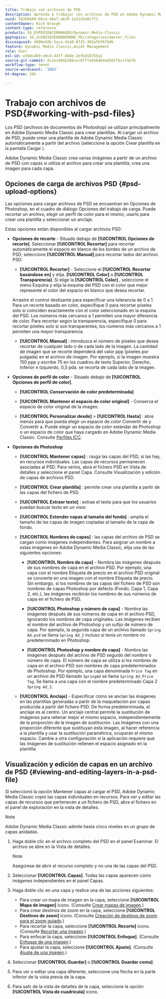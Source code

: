```yaml
---
title: Trabajo con archivos de PSD
description: Aprenda a trabajar con archivos de PSD en Adobe Dynamic Media Classic.
uuid: 5836b660-6bca-46e7-ab39-1a31d1e0cff2
contentOwner: Rick Brough
content-type: reference
products: SG_EXPERIENCEMANAGER/Dynamic-Media-Classic
geptopics: SG_SCENESEVENONDEMAND_PK/categories/master_files
discoiquuid: 4086e3db-5aca-41a0-8f15-302afbf67ddb
feature: Dynamic Media Classic,Asset Management
role: User
exl-id: e3b8c4b9-e9c4-4d7f-84de-2efb456755a1
source-git-commit: dc1ec666b208cec8fffe836d64ed501f6ccf4e7b
workflow-type: tm+mt
source-wordcount: '1003'
ht-degree: 26%

---
```


# Trabajo con archivos de PSD{#working-with-psd-files}

<!--   USED TO BE AN OPTION UNDER COLOR PROFILE OPTIONS * **Convert To sRGB (default)** - Converts to sRGB (Standard Red Green Blue). sRGB is the recommended color space for displaying images on web pages. -->

Los PSD (archivos de documentos de Photoshop) se utilizan principalmente en Adobe Dynamic Media Classic para crear plantillas. Al cargar un archivo de PSD, puede crear una plantilla de Adobe Dynamic Media Classic automáticamente a partir del archivo (seleccione la opción Crear plantilla en la pantalla Cargar ).

Adobe Dynamic Media Classic crea varias imágenes a partir de un archivo de PSD con capas si utiliza el archivo para crear una plantilla; crea una imagen para cada capa.

## Opciones de carga de archivos PSD {#psd-upload-options}

Las opciones para cargar archivos de PSD se encuentran en Opciones de Photoshop, en el cuadro de diálogo Opciones del trabajo de carga. Puede recortar un archivo, elegir un perfil de color para el mismo, usarlo para crear una plantilla y seleccionar un anclaje.

Estas opciones están disponibles al cargar archivos PSD:

* **Opciones de recorte** - Situado debajo de **[!UICONTROL Opciones de recorte]**. Seleccionar **[!UICONTROL Recortar]** para recortar automáticamente el espacio en blanco de los bordes de un archivo de PSD; seleccione **[!UICONTROL Manual]** para recortar lados del archivo PSD:

   * **[!UICONTROL Recortar]** - Seleccione el **[!UICONTROL Recortar basándose en]** y elija. **[!UICONTROL Color]** o **[!UICONTROL Transparencia]**.
   Si elige la **[!UICONTROL Color]** , seleccione el menú Esquina y elija la esquina del PSD con el color que mejor represente el color del espacio en blanco que desea recortar.

   Arrastre el control deslizante para especificar una tolerancia de 0 a 1. Para un recorte basado en color, especifique 0 para recortar píxeles solo si coinciden exactamente con el color seleccionado en la esquina del PSD. Los números más cercanos a 1 permiten una mayor diferencia de color. Para recortar según la transparencia, especifique 0 para recortar píxeles solo si son transparentes; los números más cercanos a 1 permiten una mayor transparencia.

   * **[!UICONTROL Manual]** : introduzca el número de píxeles que desea recortar de cualquier lado o de cada lado de la imagen. La cantidad de imagen que se recorte dependerá del valor ppp (píxeles por pulgada) en el archivo de imagen. Por ejemplo, si la imagen muestra 150 ppp y escribe 75 en los cuadros de texto Superior, Derecho, Inferior e Izquierdo, 0,5 pda. se recorta de cada lado de la imagen.


* **Opciones de perfil de color** - Situado debajo de **[!UICONTROL Opciones de perfil de color]**.

   * **[!UICONTROL Conservación de color predeterminada]**

   * **[!UICONTROL Mantener el espacio de color original]** - Conserva el espacio de color original de la imagen.

   * **[!UICONTROL Personalizar desde]** > **[!UICONTROL Hasta]** : abre menús para que pueda elegir un espacio de color Convertir de y Convertir a. Puede elegir un espacio de color estándar de Photoshop o un espacio de color que haya cargado en Adobe Dynamic Media Classic. Consulte [Perfiles ICC](/help/icc-profiles.md).

* **Opciones de Photoshop**

   * **[!UICONTROL Mantener capas]** : rasga las capas del PSD, si las hay, en recursos individuales. Las capas de recursos permanecen asociadas al PSD. Para verlos, abra el fichero PSD en Vista de detalles y seleccione el panel Capa. Consulte Visualización y edición de capas de archivos PSD.

   * **[!UICONTROL Crear plantilla]** : permite crear una plantilla a partir de las capas del fichero de PSD.

   * **[!UICONTROL Extraer texto]** : extrae el texto para que los usuarios puedan buscar texto en un visor.

   * **[!UICONTROL Extender capas al tamaño del fondo]** : amplía el tamaño de las capas de imagen copiadas al tamaño de la capa de fondo.

   * **[!UICONTROL Nombres de capas]** : las capas del archivo de PSD se cargan como imágenes independientes. Para asignar un nombre a estas imágenes en Adobe Dynamic Media Classic, elija una de las siguientes opciones:

      * **[!UICONTROL Nombre de capa]** - Nombra las imágenes después de sus nombres de capa en el archivo PSD. Por ejemplo, una capa con el nombre Etiqueta de precio en el archivo PSD original se convierte en una imagen con el nombre Etiqueta de precio. Sin embargo, si los nombres de las capas del fichero de PSD son nombres de capas Photoshop por defecto (Fondo, Capa 1, Capa 2, etc.), las imágenes recibirán los nombres de sus números de capa en el fichero de PSD. <!-- not their default layer names -->

      * **[!UICONTROL Photoshop y número de capa]** - Nombra las imágenes después de sus números de capa en el archivo PSD, ignorando los nombres de capa originales. Las imágenes reciben el nombre del archivo de Photoshop y un sufijo de número de capa. Por ejemplo, la segunda capa de un archivo llamado `Spring Ad.psd` se llama `Spring Ad_2` incluso si tenía un nombre no predeterminado en Photoshop.

      * **[!UICONTROL Photoshop y nombre de capa]** - Nombra las imágenes después del archivo de PSD seguido del nombre o número de capa. El número de capa se utiliza si los nombres de capa en el archivo PSD son nombres de capa predeterminados de Photoshop. Por ejemplo, una capa denominada `Price Tag` en un archivo de PSD llamado `SpringAd` se llama `Spring Ad_Price Tag`. Se llama a una capa con el nombre predeterminado Capa 2 `Spring Ad_2`.
   * **[!UICONTROL Anclaje]** - Especificar cómo se anclan las imágenes en las plantillas generadas a partir de la maquetación por capas producida a partir del fichero PSD. De forma predeterminada, el anclaje es al centro. Un anclaje central permite la sustitución de imágenes para rellenar mejor el mismo espacio, independientemente de la proporción de la imagen de sustitución. Las imágenes con una proporción diferente que sustituyan esta imagen, al hacer referencia a la plantilla y usar la sustitución paramétrica, ocuparán el mismo espacio. Cambie a otra configuración si la aplicación requiere que las imágenes de sustitución rellenen el espacio asignado en la plantilla.


## Visualización y edición de capas en un archivo de PSD {#viewing-and-editing-layers-in-a-psd-file}

Si seleccionó la opción Mantener capas al cargar el PSD, Adobe Dynamic Media Classic copió las capas individuales en recursos. Para ver y editar las capas de recursos que pertenecen a un fichero de PSD, abra el fichero en el panel de exploración en la vista de detalles.

>[!NOTE]
>
>Adobe Dynamic Media Classic admite hasta cinco niveles en un grupo de capas anidadas.

1. Haga doble clic en el archivo completo del PSD en el panel Examinar. El archivo se abre en la Vista de detalles.

   >[!NOTE]
   >
   >Asegúrese de abrir el recurso completo y no una de las capas del PSD.

1. Seleccionar **[!UICONTROL Capas]**. Todas las capas aparecen como imágenes independientes en el panel Capas.
1. Haga doble clic en una capa y realice una de las acciones siguientes:

   * Para crear un mapa de imagen en la capa, seleccione **[!UICONTROL Mapa de imagen]** icono. (Consulte [Crear mapas de imagen](creating-image-maps.md#creating_image_maps).)
   * Para crear destinos de zoom en la capa, seleccione **[!UICONTROL Destinos de zoom]** icono. (Consulte [Creación de destinos de zoom para el zoom guiado](creating-zoom-targets-guided-zoom.md#creating_zoom_targets_for_guided_zoom).)
   * Para recortar la capa, seleccione **[!UICONTROL Recorte]** icono. (Consulte [Recortar una imagen](cropping-image.md#cropping_an_image).)
   * Para enfocar la capa, seleccione **[!UICONTROL Enfoque]**. (Consulte [Enfoque de una imagen](sharpening-image.md#sharpening_an_image).)
   * Para ajustar la capa, seleccione **[!UICONTROL Ajuste]**. (Consulte [Ajuste de una imagen](adjusting-image.md#adjusting_an_image).)

1. Seleccionar **[!UICONTROL Guardar]** o **[!UICONTROL Guardar como]**.
1. Para ver o editar una capa diferente, seleccione una flecha en la parte inferior de la vista previa de la capa.
1. Para salir de la vista de detalles de la capa, seleccione la opción **[!UICONTROL Vista de cuadrícula]** icono.
